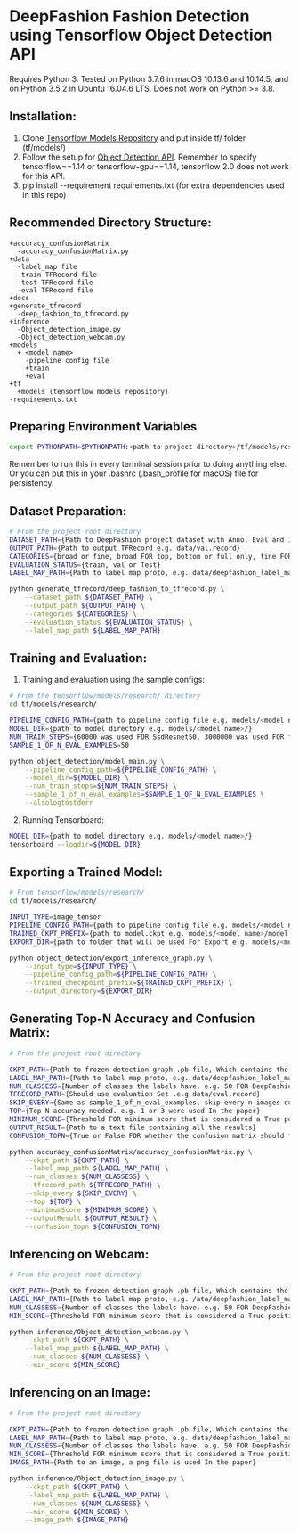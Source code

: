 # DeepFashion Fashion Detection using Tensorflow Object Detection API

Requires Python 3. Tested on Python 3.7.6 in macOS 10.13.6 and 10.14.5, and on Python 3.5.2 in Ubuntu 16.04.6 LTS. Does not work on Python >= 3.8. 

## Installation:
1. Clone [Tensorflow Models Repository](https://github.com/tensorflow/models) and put inside tf/ folder (tf/models/)
2. Follow the setup for [Object Detection API](https://github.com/tensorflow/models/blob/master/research/object_detection/g3doc/installation.md). Remember to specify tensorflow==1.14 or tensorflow-gpu==1.14, tensorflow 2.0 does not work for this API.
3. pip install --requirement requirements.txt (for extra dependencies used in this repo)

## Recommended Directory Structure:

```
+accuracy_confusionMatrix
  -accuracy_confusionMatrix.py
+data
  -label_map file
  -train TFRecord file
  -test TFRecord file
  -eval TFRecord file
+docs
+generate_tfrecord
  -deep_fashion_to_tfrecord.py
+inference
  -Object_detection_image.py
  -Object_detection_webcam.py
+models
  + <model name>
    -pipeline config file
    +train
    +eval
+tf
  +models (tensorflow models repository)
-requirements.txt
```

## Preparing Environment Variables
```bash
export PYTHONPATH=$PYTHONPATH:<path to project directory>/tf/models/research:<path to project directory>/tf/models/research/slim
```
Remember to run this in every terminal session prior to doing anything else. Or you can put this in your .bashrc (.bash_profile for macOS) file for persistency.

## Dataset Preparation:

```bash
# From the project root directory
DATASET_PATH={Path to DeepFashion project dataset with Anno, Eval and Img directories e.g. /home/user/deepfashion/}
OUTPUT_PATH={Path to output TFRecord e.g. data/val.record}
CATEGORIES={broad or fine, broad FOR top, bottom or full only, fine FOR categories.}
EVALUATION_STATUS={train, val or Test}
LABEL_MAP_PATH={Path to label map proto, e.g. data/deepfashion_label_map_fine.pbtxt.}

python generate_tfrecord/deep_fashion_to_tfrecord.py \
    --dataset_path ${DATASET_PATH} \
    --output_path ${OUTPUT_PATH} \
    --categories ${CATEGORIES} \
    --evaluation_status ${EVALUATION_STATUS} \
    --label_map_path ${LABEL_MAP_PATH}
```

## Training and Evaluation:

1. Training and evaluation using the sample configs:
```bash
# From the tensorflow/models/research/ directory
cd tf/models/research/

PIPELINE_CONFIG_PATH={path to pipeline config file e.g. models/<model name>/pipeline.config}
MODEL_DIR={path to model directory e.g. models/<model name>/}
NUM_TRAIN_STEPS={60000 was used FOR SsdResnet50, 3000000 was used FOR fasterRcnnInceptionV2}
SAMPLE_1_OF_N_EVAL_EXAMPLES=50

python object_detection/model_main.py \
    --pipeline_config_path=${PIPELINE_CONFIG_PATH} \
    --model_dir=${MODEL_DIR} \
    --num_train_steps=${NUM_TRAIN_STEPS} \
    --sample_1_of_n_eval_examples=$SAMPLE_1_OF_N_EVAL_EXAMPLES \
    --alsologtostderr
```
2. Running Tensorboard:
```bash
MODEL_DIR={path to model directory e.g. models/<model name>/}
tensorboard --logdir=${MODEL_DIR}
```
## Exporting a Trained Model:

``` bash
# From tensorflow/models/research/
cd tf/models/research/

INPUT_TYPE=image_tensor
PIPELINE_CONFIG_PATH={path to pipeline config file e.g. models/<model name>/pipeline.config}
TRAINED_CKPT_PREFIX={path to model.ckpt e.g. models/<model name>/model.ckpt-<CHECKPOINT_NUMBER>}
EXPORT_DIR={path to folder that will be used For Export e.g. models/<model name>/inference_graph }

python object_detection/export_inference_graph.py \
    --input_type=${INPUT_TYPE} \
    --pipeline_config_path=${PIPELINE_CONFIG_PATH} \
    --trained_checkpoint_prefix=${TRAINED_CKPT_PREFIX} \
    --output_directory=${EXPORT_DIR}
```

## Generating Top-N Accuracy and Confusion Matrix:
```bash
# From the project root directory

CKPT_PATH={Path to frozen detection graph .pb file, Which contains the model that is used e.g. models/<model name>/inference_graph/frozen_inference_graph.pb}
LABEL_MAP_PATH={Path to label map proto, e.g. data/deepfashion_label_map_fine.pbtxt.}
NUM_CLASSESS={Number of classes the labels have. e.g. 50 FOR DeepFashion}
TFRECORD_PATH={Should use evaluation Set .e.g data/eval.record}
SKIP_EVERY={Same as sample_1_of_n_eval_examples, skip every n images during evaluation. e.g. 50 was used In the paper}
TOP={Top N accuracy needed. e.g. 1 or 3 were used In the paper}
MINIMUM_SCORE={Threshold FOR minimum score that is considered a True positive. e.g. 0.3}
OUTPUT_RESULT={Path to a text file containing all the results}
CONFUSION_TOPN={True or False FOR whether the confusion matrix should follow top N results.}

python accuracy_confusionMatrix/accuracy_confusionMatrix.py \
    --ckpt_path ${CKPT_PATH} \
    --label_map_path ${LABEL_MAP_PATH} \
    --num_classes ${NUM_CLASSESS} \
    --tfrecord_path ${TFRECORD_PATH} \
    --skip_every ${SKIP_EVERY} \
    --top ${TOP} \
    --minimumScore ${MINIMUM_SCORE} \
    --outputResult ${OUTPUT_RESULT} \
    --confusion_topn ${CONFUSION_TOPN}
```

## Inferencing on Webcam:
```bash
# From the project root directory

CKPT_PATH={Path to frozen detection graph .pb file, Which contains the model that is used e.g. models/<model name>/inference_graph/frozen_inference_graph.pb}
LABEL_MAP_PATH={Path to label map proto, e.g. /ata/deepfashion_label_map_fine.pbtxt.}
NUM_CLASSESS={Number of classes the labels have. e.g. 50 FOR DeepFashion}
MIN_SCORE={Threshold FOR minimum score that is considered a True positive. e.g. 0.3}

python inference/Object_detection_webcam.py \
    --ckpt_path ${CKPT_PATH} \
    --label_map_path ${LABEL_MAP_PATH} \
    --num_classes ${NUM_CLASSESS} \
    --min_score ${MIN_SCORE}
```

## Inferencing on an Image:
```bash
# From the project root directory

CKPT_PATH={Path to frozen detection graph .pb file, Which contains the model that is used e.g. models/<model name>/inference_graph/frozen_inference_graph.pb}
LABEL_MAP_PATH={Path to label map proto, e.g. data/deepfashion_label_map_fine.pbtxt.}
NUM_CLASSESS={Number of classes the labels have. e.g. 50 FOR DeepFashion}
MIN_SCORE={Threshold FOR minimum score that is considered a True positive. e.g. 0.3}
IMAGE_PATH={Path to an image, a png file is used In the paper}

python inference/Object_detection_image.py \
    --ckpt_path ${CKPT_PATH} \
    --label_map_path ${LABEL_MAP_PATH} \
    --num_classes ${NUM_CLASSESS} \
    --min_score ${MIN_SCORE} \
    --image_path ${IMAGE_PATH}
```
